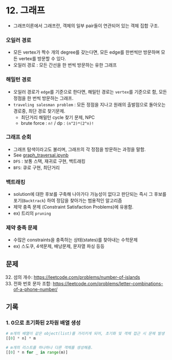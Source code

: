 # 12. 그래프

- 그래프이론에서 그래프란, 객체의 일부 pair들이 연관되어 있는 객체 집합 구조.

### 오일러 경로

- 모든 vertex가 짝수 개의 degree를 갖는다면, 모든 edge를 한번씩만 방문하며 모든 vertex를 방문할 수 있다.
- 오일러 경로 : 모든 간선을 한 번씩 방문하는 유한 그래프

### 해밀턴 경로

- 오일러 경로가 `edge`를 기준으로 한다면, 해밀턴 경로는 `vertex`를 기준으로 함, 모든 정점을 한 번씩 방문하는 그래프.
- `traveling salesman problem` : 모든 정점을 지나고 원래의 출발점으로 돌아오는 경로중, 최단 경로 찾기문제.
  - 최단거리 해밀턴 cycle 찾기 문제, NPC
  - brute force : `n!` / dp : `(n^2)*(2^n)!`

### 그래프 순회

- 그래프 탐색이라고도 불리며, 그래프의 각 정점을 방문하는 과정을 말함.
- See [graph_traversal.ipynb](./graph_traversal.ipynb)
- `DFS` : 보통 스택, 재귀로 구현, 백트래킹
- `BFS`: 큐로 구현, 최단거리

### 백트래킹

- solution에 대한 후보를 구축해 나아가다 가능성이 없다고 판단되는 즉시 그 후보를 포기(`Backtrack`) 하여 정답을 찾아가는 범용적인 알고리즘
- 제약 충족 문제 (Constraint Satisfaction Problems)에 유용함.
- ex) 트리의 `pruning`

### 제약 충족 문제

- 수많은 constraints을 충족하는 상태(states)를 찾아내는 수학문제
- ex) 스도쿠, 4색문제, 배낭문제, 문자열 파싱 등등

## 문제

32. 섬의 개수: https://leetcode.com/problems/number-of-islands
33. 전화 번호 문자 조합: https://leetcode.com/problems/letter-combinations-of-a-phone-number/

## 기록

### 1. 0으로 초기화된 2차원 배열 생성

```python
# m개의 배열이 같은 object(list)를 가리키게 되어, 초기화 및 객체 접근 시 문제 발생
[[0] * n] * m

# m개의 리스트를 하나하나 다른 객체를 생성해줌.
[[0] * n for _ in range(m)]
```
